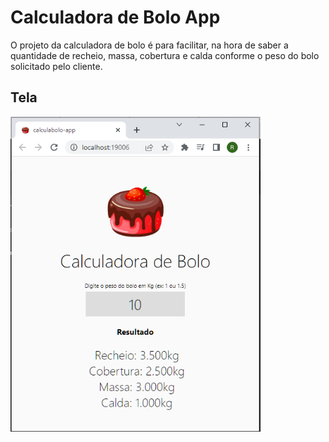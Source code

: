 # Calculadora de Bolo App

O projeto da calculadora de bolo é para facilitar, na hora de saber a quantidade de recheio, massa, cobertura e calda conforme o peso do bolo solicitado pelo cliente.

## Tela 

<p>
    <img width="400" src="https://github.com/Aeel1/calculadora-de-bolo/blob/main/Screenshot/tela1.PNG"/>
</p>
